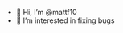 - 👋 Hi, I’m @mattf10
- 👀 I’m interested in fixing bugs

<!---
mattf10/mattf10 is a ✨ special ✨ repository because its `README.md` (this file) appears on your GitHub profile.
You can click the Preview link to take a look at your changes.
--->
